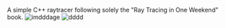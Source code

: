 A simple C++ raytracer following solely the "Ray Tracing in One Weekend" book.
![imdddage](https://github.com/user-attachments/assets/f93e8fd2-67f1-45b3-8911-b945bfb89509)
![dddd](https://github.com/user-attachments/assets/f01255f1-054c-4503-bfef-58871c055c11)
